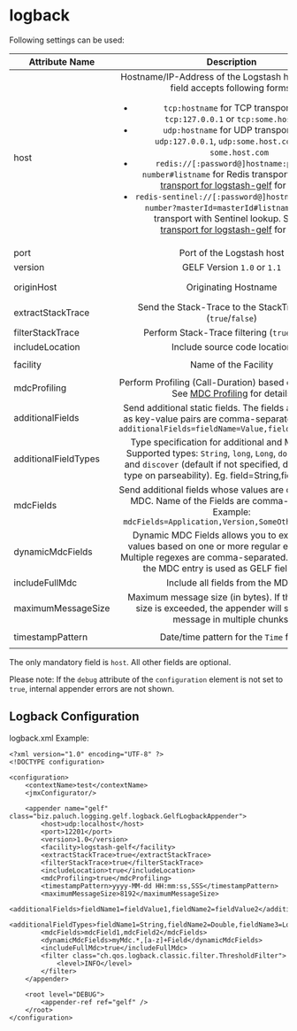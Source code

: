 logback
=========

Following settings can be used:

| Attribute Name    | Description                          | Default |
| ----------------- |:------------------------------------:|:-------:|
| host              | Hostname/IP-Address of the Logstash host. The `host` field accepts following forms: <ul><li>`tcp:hostname` for TCP transport, e. g. `tcp:127.0.0.1` or `tcp:some.host.com` </li><li>`udp:hostname` for UDP transport, e. g. `udp:127.0.0.1`, `udp:some.host.com` or just `some.host.com`  </li><li>`redis://[:password@]hostname:port/db-number#listname` for Redis transport. See [Redis transport for logstash-gelf](../redis.html) for details. </li><li>`redis-sentinel://[:password@]hostname:port/db-number?masterId=masterId#listname` for Redis transport with Sentinel lookup. See [Redis transport for logstash-gelf](../redis.html) for details. </li></ul> | none | 
| port              | Port of the Logstash host  | `12201` |
| version           | GELF Version `1.0` or `1.1` | `1.0` |
| originHost        | Originating Hostname  | FQDN Hostname |
| extractStackTrace | Send the Stack-Trace to the StackTrace field (`true`/`false`)  | `false` |
| filterStackTrace  | Perform Stack-Trace filtering (`true`/`false`)| `false` |
| includeLocation   | Include source code location | `true` |
| facility          | Name of the Facility  | `logstash-gelf` |
| mdcProfiling      | Perform Profiling (Call-Duration) based on MDC Data. See [MDC Profiling](../mdcprofiling.html) for details  | `false` |
| additionalFields  | Send additional static fields. The fields are specified as key-value pairs are comma-separated. Example: `additionalFields=fieldName=Value,fieldName2=Value2` | none |
| additionalFieldTypes | Type specification for additional and MDC fields. Supported types: `String`, `long`, `Long`, `double`, `Double` and `discover` (default if not specified, discover field type on parseability). Eg. field=String,field2=double | `discover` for all additional fields |
| mdcFields         | Send additional fields whose values are obtained from MDC. Name of the Fields are comma-separated. Example: `mdcFields=Application,Version,SomeOtherFieldName` | none |
| dynamicMdcFields  | Dynamic MDC Fields allows you to extract MDC values based on one or more regular expressions. Multiple regexes are comma-separated. The name of the MDC entry is used as GELF field name. | none |
| includeFullMdc    | Include all fields from the MDC. | `false` |
| maximumMessageSize| Maximum message size (in bytes). If the message size is exceeded, the appender will submit the message in multiple chunks. | `8192` |
| timestampPattern  | Date/time pattern for the `Time` field| `yyyy-MM-dd HH:mm:ss,SSS` |


The only mandatory field is `host`. All other fields are optional.

Please note: If the `debug` attribute of the `configuration` element is not set to `true`, internal appender errors are not shown. 


Logback Configuration
--------------

logback.xml Example:

    <?xml version="1.0" encoding="UTF-8" ?>
    <!DOCTYPE configuration>

    <configuration>
        <contextName>test</contextName>
        <jmxConfigurator/>

        <appender name="gelf" class="biz.paluch.logging.gelf.logback.GelfLogbackAppender">
            <host>udp:localhost</host>
            <port>12201</port>
            <version>1.0</version>
            <facility>logstash-gelf</facility>
            <extractStackTrace>true</extractStackTrace>
            <filterStackTrace>true</filterStackTrace>
            <includeLocation>true</includeLocation>
            <mdcProfiling>true</mdcProfiling>
            <timestampPattern>yyyy-MM-dd HH:mm:ss,SSS</timestampPattern>
            <maximumMessageSize>8192</maximumMessageSize>
            <additionalFields>fieldName1=fieldValue1,fieldName2=fieldValue2</additionalFields>
            <additionalFieldTypes>fieldName1=String,fieldName2=Double,fieldName3=Long</additionalFieldTypes>
            <mdcFields>mdcField1,mdcField2</mdcFields>
            <dynamicMdcFields>myMdc.*,[a-z]+Field</dynamicMdcFields>
            <includeFullMdc>true</includeFullMdc>
            <filter class="ch.qos.logback.classic.filter.ThresholdFilter">
                <level>INFO</level>
            </filter>
        </appender>

        <root level="DEBUG">
            <appender-ref ref="gelf" />
        </root>
    </configuration>
